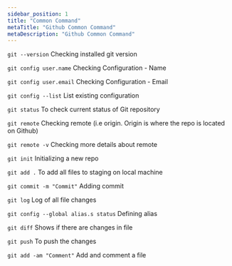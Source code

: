 ```yaml
---
sidebar_position: 1
title: "Common Command"
metaTitle: "Github Common Command"
metaDescription: "Github Common Command"
---
```


`git --version`           	Checking installed git version 

`git config user.name` 	Checking Configuration - Name

`git config user.email` 	Checking Configuration - Email

`git config --list`	List existing configuration

`git status`	To check current status of Git repository

`git remote`	Checking remote (i.e origin. Origin  is where the repo is located on Github)

`git remote -v`	Checking more details about remote

`git init`	Initializing a new repo

`git add .`	To add all files to staging on local machine

`git commit -m "Commit"`	Adding commit

`git log`	Log of all file changes

`git config --global alias.s status`	Defining alias

`git diff`	Shows if there are changes in file

`git push`	To push the changes

`git add -am "Comment"`	Add and comment a file
